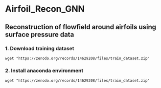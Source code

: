 # Airfoil_Recon_GNN
## Reconstruction of flowfield around airfoils using surface pressure data

### 1. Download training dataset
```
wget "https://zenodo.org/records/14629208/files/train_dataset.zip"
```

### 2. Install anaconda environment
```
wget "https://zenodo.org/records/14629208/files/train_dataset.zip"
```
